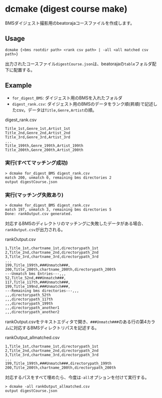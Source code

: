# dcmake (digest course make)
BMSダイジェスト撮影用のbeatorajaコースファイルを作成します。

## Usage
```
dcmake {<bms rootdir path> <rank csv path> | -all <all matched csv path>}
```

出力されたコースファイル`digestCourse.json`は、beatorajaの`table`フォルダ配下に配置する。

## Example
- `for_digest_BMS`: ダイジェスト用のBMSを入れたフォルダ
- `digest_rank.csv`: ダイジェスト用のBMSのデータをランク順(昇順)で記述したcsv。データは`Title,Genre,Artist`の順。

digest_rank.csv 
```
Title_1st,Genre_1st,Artist_1st
Title_2nd,Genre_2nd,Artist_2nd
Title_3rd,Genre_3rd,Artist_3rd
...
Title_199th,Genre_199th,Artist_199th
Title_200th,Genre_200th,Artist_200th
```

### 実行(すべてマッチング成功)
```
> dcmake for_digest_BMS digest_rank.csv
match 200, unmatch 0, remaining bms directories 2
output digestCourse.json
```

### 実行(マッチング失敗あり)
```
> dcmake for_digest_BMS digest_rank.csv
match 197, unmatch 3, remaining bms directories 5
Done: rankOutput.csv generated.
```
対応するBMSのディレクトリのマッチングに失敗したデータがある場合、`rankOutput.csv`が出力される。

rankOutput.csv
```
1,Title_1st,chartname_1st,directorypath_1st
2,Title_2nd,chartname_2nd,directorypath_2nd
3,Title_3rd,chartname_3rd,directorypath_3rd
...
199,Title_199th,###Unmatch###,
200,Title_200th,chartname_200th,directorypath_200th
---Unmatch bms Entries---,,,
52,Title_52nd,###Unmatch###,
117,Title_117th,###Unmatch###,
199,Title_199nd,###Unmatch###,
---Remaining bms directories---,,,
,,,directorypath_52th
,,,directorypath_117th
,,,directorypath_199th
,,,directorypath_another1
,,,directorypath_another2
```
rankOutput.csvをテキストエディタで開き、`###Unmatch###`のある行の第4カラムに対応するBMSディレクトリパスを記述する。  

rankOutput_allmatched.csv
```
1,Title_1st,chartname_1st,directorypath_1st
2,Title_2nd,chartname_2nd,directorypath_2nd
3,Title_3rd,chartname_3rd,directorypath_3rd
...
199,Title_199th,###Unmatch###,directorypath_199th
200,Title_200th,chartname_200th,directorypath_200th
```

対応するパスをすべて埋めたら、今度は`-all`オプションを付けて実行する。
```
> dcmake -all rankOutput_allmatched.csv
output digestCourse.json
```